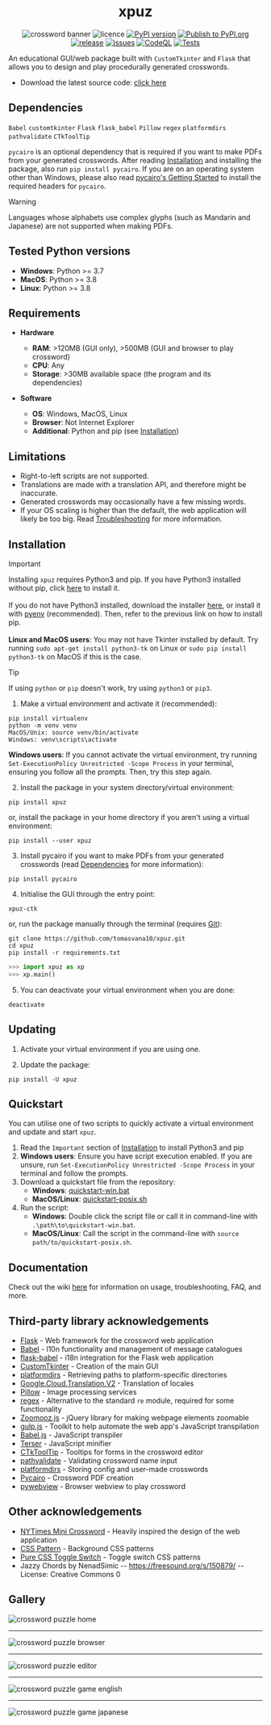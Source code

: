 <div align="center">
  
  # xpuz

</div>

<div align="center">

  ![crossword banner](https://github.com/tomasvana10/xpuz/assets/124552709/370a11cb-540e-41c4-8917-5f5272da2ebd)
  ![licence](https://img.shields.io/badge/licence-MIT-green?style=flat?logo=licence)
  [![PyPI version](https://img.shields.io/pypi/v/xpuz?style=flat-square)](https://pypi.org/project/xpuz/)
  [![Publish to PyPI.org](https://github.com/tomasvana10/xpuz/actions/workflows/publish.yml/badge.svg)](https://github.com/tomasvana10/xpuz/actions/workflows/publish.yml)
  [![release](https://img.shields.io/github/v/release/tomasvana10/xpuz?logo=github)](https://github.com/tomasvana10/xpuz/releases/latest)
  [![issues](https://img.shields.io/github/issues-raw/tomasvana10/xpuz.svg?maxAge=25000)](https://github.com/tomasvana10/xpuz/issues)
  [![CodeQL](https://github.com/tomasvana10/xpuz/actions/workflows/github-code-scanning/codeql/badge.svg)](https://github.com/tomasvana10/xpuz/actions/workflows/github-code-scanning/codeql)
  [![Tests](https://github.com/tomasvana10/xpuz/actions/workflows/tox-tests.yml/badge.svg)](https://github.com/tomasvana10/xpuz/actions/workflows/tox-tests.yml)
  
</div>

An educational GUI/web package built with `CustomTkinter` and `Flask` that allows you to design and play procedurally generated crosswords.
- Download the latest source code: [click here](https://github.com/tomasvana10/xpuz/releases/latest)

## Dependencies
`Babel`
`customtkinter`
`Flask`
`flask_babel`
`Pillow`
`regex`
`platformdirs`
`pathvalidate`
`CTkToolTip`

`pycairo` is an optional dependency that is required if you want to make PDFs from your generated crosswords. After reading [Installation](#installation) and installing the package, also run `pip install pycairo`. If you are on an operating system other than Windows, please also read [pycairo's Getting Started](https://pycairo.readthedocs.io/en/latest/getting_started.html) to install the required headers for `pycairo`.

> [!WARNING]  
> Languages whose alphabets use complex glyphs (such as Mandarin and Japanese) are not supported when making PDFs.

## Tested Python versions
- **Windows**: Python >= 3.7
- **MacOS**: Python >= 3.8
- **Linux**: Python >= 3.8

## Requirements
- **Hardware**
  - **RAM**: >120MB (GUI only), >500MB (GUI and browser to play crossword)
  - **CPU**: Any
  - **Storage**: >30MB available space (the program and its dependencies)

- **Software**
  - **OS**: Windows, MacOS, Linux
  - **Browser**: Not Internet Explorer
  - **Additional**: Python and pip (see [Installation](#installation))

## Limitations
- Right-to-left scripts are not supported.
- Translations are made with a translation API, and therefore might be inaccurate.
- Generated crosswords may occasionally have a few missing words.
- If your OS scaling is higher than the default, the web application will likely be too big. Read [Troubleshooting](https://github.com/tomasvana10/xpuz/wiki/Troubleshooting) for more information.

## Installation
> [!IMPORTANT]
> Installing `xpuz` requires Python3 and pip.
> If you have Python3 installed without pip, click [here](https://pip.pypa.io/en/stable/installation/) to install it.<br><br>
> If you do not have Python3 installed, download the installer [here](https://www.python.org/downloads/), or install it with [pyenv](https://github.com/pyenv/pyenv) (recommended). Then, refer to the previous link on how to install pip.<br><br>
> **Linux and MacOS users**: You may not have Tkinter installed by default. Try running `sudo apt-get install python3-tk` on Linux or `sudo pip install python3-tk` on MacOS if this is the case.

> [!TIP]
> If using `python` or `pip` doesn't work, try using `python3` or `pip3`.

1. Make a virtual environment and activate it (recommended):
```
pip install virtualenv
python -m venv venv
MacOS/Unix: source venv/bin/activate
Windows: venv\scripts\activate
```
**Windows users**: If you cannot activate the virtual environment, try running `Set-ExecutionPolicy Unrestricted -Scope Process` in your terminal, ensuring you follow all the prompts. Then, try this step again.

2. Install the package in your system directory/virtual environment:
```
pip install xpuz
```
or, install the package in your home directory if you aren't using a virtual environment:
```
pip install --user xpuz
```

3. Install pycairo if you want to make PDFs from your generated crosswords (read [Dependencies](#dependencies) for more information):
```
pip install pycairo
```

4. Initialise the GUI through the entry point:
```
xpuz-ctk
```
or, run the package manually through the terminal (requires [Git](https://git-scm.com/downloads)):
```
git clone https://github.com/tomasvana10/xpuz.git
cd xpuz
pip install -r requirements.txt
```
```py
>>> import xpuz as xp
>>> xp.main()
```

5. You can deactivate your virtual environment when you are done:
```
deactivate
```

## Updating
1. Activate your virtual environment if you are using one.
   
3. Update the package:
```
pip install -U xpuz
```

## Quickstart
You can utilise one of two scripts to quickly activate a virtual environment and update and start `xpuz`.

1. Read the `Important` section of [Installation](#installation) to install Python3 and pip
2. **Windows users**: Ensure you have script execution enabled. If you are unsure, run `Set-ExecutionPolicy Unrestricted -Scope Process` in your terminal and follow the prompts.
3. Download a quickstart file from the repository:
   - **Windows**: [quickstart-win.bat](https://github.com/tomasvana10/xpuz/blob/main/quickstart-win.bat)
   - **MacOS/Linux**: [quickstart-posix.sh](https://github.com/tomasvana10/xpuz/blob/main/quickstart-posix.sh)
4. Run the script:
   - **Windows**: Double click the script file or call it in command-line with `.\path\to\quickstart-win.bat`.
   - **MacOS/Linux**: Call the script in the command-line with `source path/to/quickstart-posix.sh`.

## Documentation
Check out the wiki [here](https://github.com/tomasvana10/xpuz/wiki) for information on usage, troubleshooting, FAQ, and more.

## Third-party library acknowledgements
- [Flask](https://flask.palletsprojects.com/en/3.0.x/) - Web framework for the crossword web application
- [Babel](https://babel.pocoo.org/en/latest/) - l10n functionality and management of message catalogues
- [flask-babel](https://python-babel.github.io/flask-babel/) - i18n integration for the Flask web application
- [CustomTkinter](https://github.com/TomSchimansky/CustomTkinter) - Creation of the main GUI
- [platformdirs](https://pypi.org/project/platformdirs/) - Retrieving paths to platform-specific directories
- [Google.Cloud.Translation.V2](https://cloud.google.com/dotnet/docs/reference/Google.Cloud.Translation.V2/latest) - Translation of locales 
- [Pillow](https://pillow.readthedocs.io/en/stable/) - Image processing services
- [regex](https://github.com/mrabarnett/mrab-regex) - Alternative to the standard `re` module, required for some functionality
- [Zoomooz.js](https://jaukia.github.io/zoomooz/) - jQuery library for making webpage elements zoomable
- [gulp.js](https://gulpjs.com/) - Toolkit to help automate the web app's JavaScript transpilation
- [Babel.js](https://babeljs.io/) - JavaScript transpiler
- [Terser](https://terser.org/) - JavaScript minifier
- [CTkToolTip](https://github.com/Akascape/CTkToolTip) - Tooltips for forms in the crossword editor
- [pathvalidate](https://pypi.org/project/pathvalidate/) - Validating crossword name input
- [platformdirs](https://pypi.org/project/platformdirs/) - Storing config and user-made crosswords
- [Pycairo](https://pycairo.readthedocs.io/en/latest/) - Crossword PDF creation
- [pywebview](https://pywebview.flowrl.com/) - Browser webview to play crossword

## Other acknowledgements
- [NYTimes Mini Crossword](https://www.nytimes.com/crosswords/game/mini) - Heavily inspired the design of the web application
- [CSS Pattern](https://css-pattern.com) - Background CSS patterns
- [Pure CSS Toggle Switch](https://codepen.io/morgoe/pen/VvzWQg) - Toggle switch CSS patterns
- Jazzy Chords by NenadSimic -- https://freesound.org/s/150879/ -- License: Creative Commons 0

## Gallery
<img alt="crossword puzzle home" src="https://github.com/tomasvana10/xpuz/assets/124552709/6b9eba14-220d-43dc-8b28-ddb92ea2d3b6">
<hr>
<img alt="crossword puzzle browser" src="https://github.com/tomasvana10/xpuz/assets/124552709/6e5b7eae-970e-46b5-8a72-34d70bea2332">
<hr>
<img alt="crossword puzzle editor" src="https://github.com/tomasvana10/xpuz/assets/124552709/33d7ec0c-ee2e-435f-9386-e7373f8a6378">
<hr>
<img alt="crossword puzzle game english" src="https://github.com/tomasvana10/xpuz/assets/124552709/0475c6c4-e371-4d9d-837b-c06e0bde153f">
<hr>
<img alt="crossword puzzle game japanese" src="https://github.com/tomasvana10/xpuz/assets/124552709/0e9d9d08-4a7c-4853-b83b-b2a27eab4b82">
